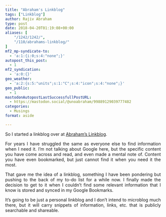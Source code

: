 ```yaml
---
title: "Abraham's Linkblog"
tags: ["Linkblog"]
author: Rajiv Abraham
type: post
date: 2018-04-20T01:19:08+00:00
aliases: [
    "/1242/1242/",
    "/110/abrahams-linkblog/"
]
mf2_mp-syndicate-to:
  - 'a:1:{i:0;s:4:"none";}'
autopost_this_post:
  - 1
mf2_syndication:
  - 'a:0:{}'
geo_weather:
  - 'a:2:{s:5:"units";s:1:"C";s:4:"icon";s:4:"none";}'
geo_public:
  - 1
mastodonAutopostLastSuccessfullPostURL:
  - https://mastodon.social/@unoabraham/99889129039777482
categories:
  - Musings
format: aside

---
```

<p style="text-align: justify;">
  So I started a linkblog over at <a href="https://abraham.link/" target="_blank" rel="noopener">Abraham&#8217;s Linkblog</a>.
</p>

<p style="text-align: justify;">
  For years I have struggled the same as everyone else to find information when I need it. I’m not talking about Google here, but the specific content you have come across and read, and even made a mental note of. Content you have even bookmarked, but just cannot find it when you need it the most.
</p>

<p style="text-align: justify;">
  That gave me the idea of a linkblog, something I have been pondering but pushing to the back of my to-do list for a while now. I finally made the decision to get to it when I couldn’t find some relevant information that I know is stored and synced in my Google Bookmarks.
</p>

<p style="text-align: justify;">
  It’s going to be just a personal linkblog and I don&#8217;t intend to microblog much there, but it will carry snippets of information, links, etc. that is publicly searchable and shareable.
</p>